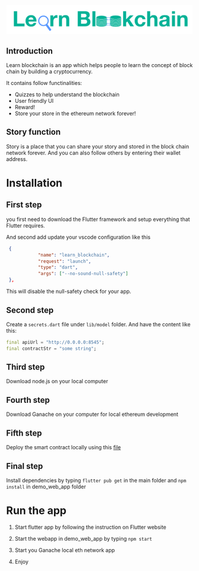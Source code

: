 ![logo](images/learn-blockchain.png)

## Introduction

Learn blockchain is an app which helps people to learn the concept of block chain by building a cryptocurrency.

It contains follow functinalities:

- Quizzes to help understand the blockchain
- User friendly UI
- Reward!
- Store your store in the ethereum network forever!

## Story function

Story is a place that you can share your story and stored in the block chain network forever. And you can also follow others by entering their wallet address.

# Installation

## First step

you first need to download the Flutter framework and setup everything that Flutter requires.

And second add update your vscode configuration like this

```json
 {
            "name": "learn_blockchain",
            "request": "launch",
            "type": "dart",
            "args": ["--no-sound-null-safety"]
 },
```

This will disable the null-safety check for your app.

## Second step

Create a `secrets.dart` file under `lib/model` folder. And have the content like this:

```dart
final apiUrl = "http://0.0.0.0:8545";
final contractStr = "some string";
```

## Third step

Download node.js on your local computer

## Fourth step

Download Ganache on your computer for local ethereum development

## Fifth step

Deploy the smart contract locally using this [file](coin/erc20-token-sample.sol)

## Final step

Install dependencies by typing `flutter pub get` in the main folder and `npm install` in demo_web_app folder

# Run the app

1. Start flutter app by following the instruction on Flutter website

2. Start the webapp in demo_web_app by typing `npm start`

3. Start you Ganache local eth network app

4. Enjoy
